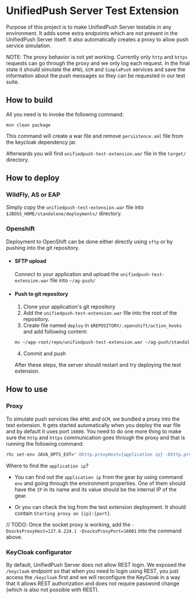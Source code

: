 # UnifiedPush Server Test Extension

Purpose of this project is to make UnifiedPush Server testable in any environment. It adds some extra endpoints which are not present in the UnifiedPush Server itself. It also automatically creates a proxy to allow push service simulation.

NOTE: The proxy behavior is not yet working. Currently only `http` and `https` requests can go through the proxy and we only log each request. In the final state it should simulate the `APNS`, `GCM` and `SimplePush` services and save the information about the push messages so they can be requested in our test suite.

## How to build

All you need is to invoke the following command:

```
mvn clean package
```

This command will create a war file and remove `persistence.xml` file from the keycloak dependency jar.

Afterwards you will find `unifiedpush-test-extension.war` file in the `target/` directory.

## How to deploy

### WildFly, AS or EAP

Simply copy the `unifiedpush-test-extension.war` file into `$JBOSS_HOME/standalone/deployments/` directory.

### Openshift

Deployment to OpenShift can be done either directly using `sftp` or by pushing into the git repository.

* #### SFTP upload
  Connect to your application and upload the `unifiedpush-test-extension.war` file into `~/ag-push/`

* #### Push to git repository

  1. Clone your application's git repository
  2. Add the `unifiedpush-test-extension.war` file into the root of the repository.
  3. Create file named `deploy` in `$REPOSITORY/.openshift/action_hooks` and add following content:

    ```sh
    mv ~/app-root/repo/unifiedpush-test-extension.war ~/ag-push/standalone/deployments/unifiedpush-test-extension.war
    ```

  4. Commit and push

  After these steps, the server should restart and try deploying the test extension.

## How to use

### Proxy

To simulate push services like `APNS` and `GCM`, we bundled a proxy into the test extension. It gets started automatically when you deploy the war file and by default it uses port `16000`. You need to do one more thing to make sure the `http` and `https` communication goes through the proxy and that is running the following command:

```sh
rhc set-env JAVA_OPTS_EXT="-Dhttp.proxyHost={application ip} -Dhttp.proxyPort=16000 -Dhttps.proxyHost={application ip} -Dhttps.proxyPort=16000" -a {application name}
```

Where to find the `application ip`?

* You can find out the `application ip` from the gear by using command `env` and going through the environment properties. One of them should have the `IP` in its name and its value should be the internal IP of the gear.

* Or you can check the log from the test extension deployment. It should contain `Starting proxy on {ip}:{port}`.

// TODO: Once the socket proxy is working, add the `-DsocksProxyHost=127.6.224.1 -DsocksProxyPort=16001` into the command above.

### KeyCloak configurator

By default, UnifiedPush Server does not allow REST login. We exposed the `/keycloak` endpoint so that when you need to login using REST, you just access the `/keycloak` first and we will reconfigure the KeyCloak in a way that it allows REST authorization and does not require password change (which is also not possible with REST).
